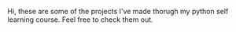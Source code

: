 Hi, these are some of the projects I've made thorugh my python self learning course. Feel free to check them out.
